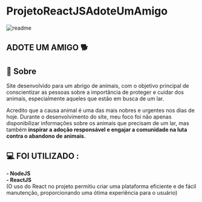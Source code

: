 ﻿# ProjetoReactJSAdoteUmAmigo

 ![readme](https://github.com/alanisribeiro/ProjetoReactJSAdoteUmAmigo/assets/126534588/78184d57-8007-40c6-82c9-f3a8cf12e9b9)
 
 ## **ADOTE UM AMIGO** 🐕

 ## 📖 Sobre

 Site desenvolvido para um abrigo de animais, com o objetivo principal de conscientizar as pessoas sobre a importância de proteger e cuidar dos animais, especialmente aqueles que estão em busca de um lar. 
 

Acredito que a causa animal é uma das mais nobres e urgentes nos dias de hoje. Durante o desenvolvimento do site, meu foco foi não apenas disponibilizar informações sobre os animais que precisam de um lar, mas também **inspirar a adoção responsável e engajar a comunidade na luta contra o abandono de animais.**

## 💻 FOI UTILIZADO :

**- NodeJS**<br>
**- ReactJS**<br>
(O uso do React no projeto permitiu criar uma plataforma eficiente e de fácil manutenção, proporcionando uma ótima experiência para o usuário)


##
  


